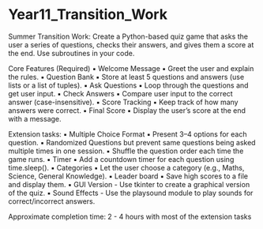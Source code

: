 # Year11_Transition_Work

Summer Transition Work: Create a Python-based quiz game that asks the user a series of questions, 
checks their answers, and gives them a score at the end. Use subroutines in your code.

Core Features (Required)
▪ Welcome Message
▪ Greet the user and explain the rules.
▪ Question Bank
▪ Store at least 5 questions and answers (use lists or a list of tuples).
▪ Ask Questions
▪ Loop through the questions and get user input.
▪ Check Answers
▪ Compare user input to the correct answer (case-insensitive).
▪ Score Tracking
▪ Keep track of how many answers were correct.
▪ Final Score
▪ Display the user’s score at the end with a message.

Extension tasks:
▪ Multiple Choice Format
▪ Present 3–4 options for each question.
▪ Randomized Questions but prevent same questions being asked multiple times in one 
session.
▪ Shuffle the question order each time the game runs.
▪ Timer
▪ Add a countdown timer for each question using time.sleep().
▪ Categories
▪ Let the user choose a category (e.g., Maths, Science, General Knowledge).
▪ Leader board
▪ Save high scores to a file and display them.
▪ GUI Version - Use tkinter to create a graphical version of the quiz.
▪ Sound Effects - Use the playsound module to play sounds for correct/incorrect answers.

Approximate completion time: 2 - 4 hours with most of the extension tasks